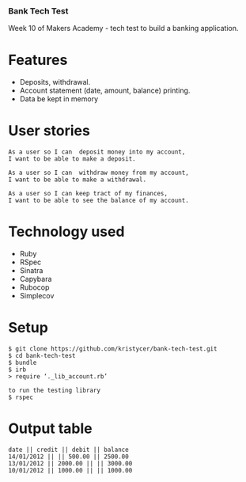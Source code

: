 ### Bank Tech Test

Week 10 of Makers Academy - tech test to build a banking application.

# Features

- Deposits, withdrawal.
- Account statement (date, amount, balance) printing.
- Data be kept in memory 

# User stories 

``` 
As a user so I can  deposit money into my account,
I want to be able to make a deposit.

As a user so I can  withdraw money from my account,
I want to be able to make a withdrawal.

As a user so I can keep tract of my finances,
I want to be able to see the balance of my account.
```


# Technology used

- Ruby
- RSpec
- Sinatra
- Capybara
- Rubocop
- Simplecov


# Setup

``` 
$ git clone https://github.com/kristycer/bank-tech-test.git
$ cd bank-tech-test
$ bundle
$ irb
> require ‘._lib_account.rb’  

```


``` 
to run the testing library
$ rspec
```

# Output table

``` 
date || credit || debit || balance
14/01/2012 || || 500.00 || 2500.00
13/01/2012 || 2000.00 || || 3000.00
10/01/2012 || 1000.00 || || 1000.00
```
